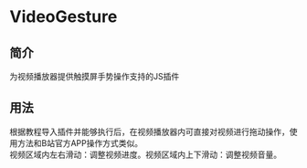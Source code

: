 # VideoGesture
## 简介
为视频播放器提供触摸屏手势操作支持的JS插件

## 用法
根据教程导入插件并能够执行后，在视频播放器内可直接对视频进行拖动操作，使用方法和B站官方APP操作方式类似。   
视频区域内左右滑动：调整视频进度。视频区域内上下滑动：调整视频音量。